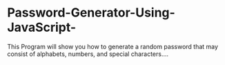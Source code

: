 # Password-Generator-Using-JavaScript-
This Program will show you how to generate a random password that may consist of alphabets, numbers, and special characters....
